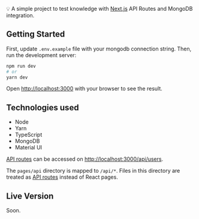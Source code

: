 💡 A simple project to test knowledge with [Next.js](https://nextjs.org/) API Routes and MongoDB integration.

## Getting Started

First, update `.env.example` file with your mongodb connection string.
Then, run the development server:

```bash
npm run dev
# or
yarn dev
```

Open [http://localhost:3000](http://localhost:3000) with your browser to see the result.

## Technologies used

- Node
- Yarn
- TypeScript
- MongoDB
- Material UI

[API routes](https://nextjs.org/docs/api-routes/introduction) can be accessed on [http://localhost:3000/api/users](http://localhost:3000/api/users).

The `pages/api` directory is mapped to `/api/*`. Files in this directory are treated as [API routes](https://nextjs.org/docs/api-routes/introduction) instead of React pages.

## Live Version

Soon.
